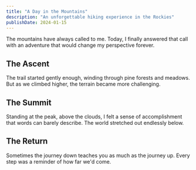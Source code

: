 ```yaml
---
title: "A Day in the Mountains"
description: "An unforgettable hiking experience in the Rockies"
publishDate: 2024-01-15
---
```


The mountains have always called to me. Today, I finally answered that call with an adventure that would change my perspective forever.

## The Ascent

The trail started gently enough, winding through pine forests and meadows. But as we climbed higher, the terrain became more challenging.

## The Summit

Standing at the peak, above the clouds, I felt a sense of accomplishment that words can barely describe. The world stretched out endlessly below.

## The Return

Sometimes the journey down teaches you as much as the journey up. Every step was a reminder of how far we'd come.